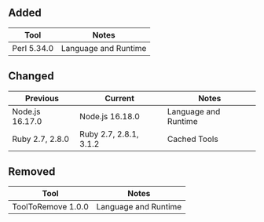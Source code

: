 ## Added
| Tool | Notes |
| --- | --- |
| Perl 5.34.0 | Language and Runtime |

## Changed
| Previous | Current | Notes |
| --- | --- | --- |
| Node.js 16.17.0 | Node.js 16.18.0 | Language and Runtime |
| Ruby 2.7, 2.8.0 | Ruby 2.7, 2.8.1, 3.1.2 | Cached Tools |

## Removed
| Tool | Notes |
| --- | --- |
| ToolToRemove 1.0.0 | Language and Runtime |

